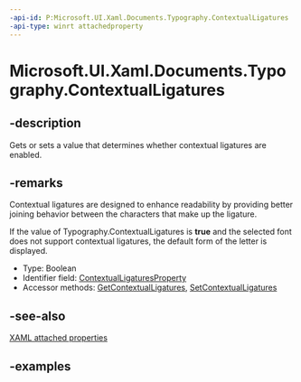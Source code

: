 ```yaml
---
-api-id: P:Microsoft.UI.Xaml.Documents.Typography.ContextualLigatures
-api-type: winrt attachedproperty
---
```


# Microsoft.UI.Xaml.Documents.Typography.ContextualLigatures

<!--
see GetContextualLigatures, and SetContextualLigatures
-->

## -description

Gets or sets a value that determines whether contextual ligatures are enabled.

## -remarks

Contextual ligatures are designed to enhance readability by providing better joining behavior between the characters that make up the ligature.

If the value of Typography.ContextualLigatures is **true** and the selected font does not support contextual ligatures, the default form of the letter is displayed.

<ul><li>Type: Boolean</li><li>Identifier field: <a href="/uwp/api/windows.ui.xaml.documents.typography.contextualligaturesproperty">ContextualLigaturesProperty</a></li><li>Accessor methods: <a href="/uwp/api/windows.ui.xaml.documents.typography.getcontextualligatures">GetContextualLigatures</a>, <a href="/uwp/api/windows.ui.xaml.documents.typography.setcontextualligatures">SetContextualLigatures</a></li></ul>

## -see-also

[XAML attached properties](/windows/uwp/xaml-platform/attached-properties-overview)

## -examples


